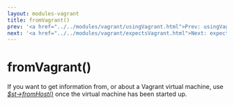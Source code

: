 ```yaml
---
layout: modules-vagrant
title: fromVagrant()
prev: '<a href="../../modules/vagrant/usingVagrant.html">Prev: usingVagrant()</a>'
next: '<a href="../../modules/vagrant/expectsVagrant.html">Next: expectsVagrant()</a>'
---
```


# fromVagrant()

If you want to get information from, or about a Vagrant virtual machine, use _[$st->fromHost()](../hosts/fromHost.html)_ once the virtual machine has been started up.